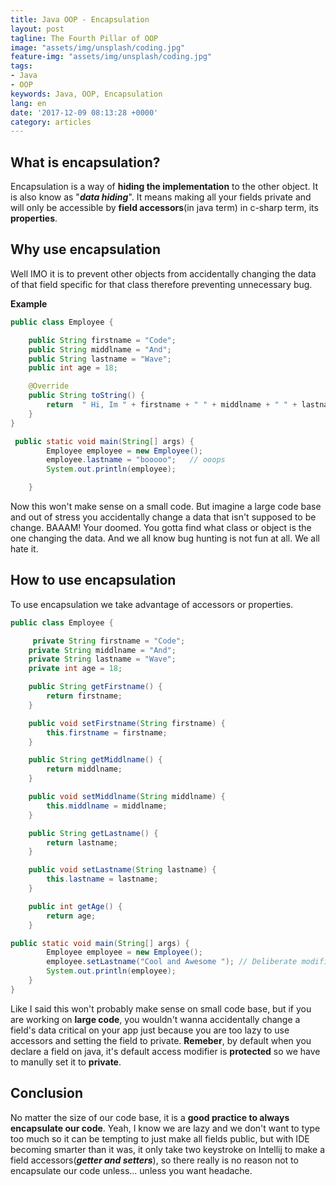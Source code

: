 ```yaml
---
title: Java OOP - Encapsulation
layout: post
tagline: The Fourth Pillar of OOP
image: "assets/img/unsplash/coding.jpg"
feature-img: "assets/img/unsplash/coding.jpg"
tags:
- Java
- OOP
keywords: Java, OOP, Encapsulation
lang: en
date: '2017-12-09 08:13:28 +0000'
category: articles
---
```


## What is encapsulation?
Encapsulation is a way of **hiding the implementation** to the other object. It is also know as "***data hiding***".  It means making all your fields private and will only be accessible by **field accessors**(in java term) in c-sharp term, its **properties**.

## Why use encapsulation
Well IMO it is to prevent other objects from accidentally changing the data of that field specific for that class therefore preventing unnecessary bug.

**Example**

``` java
public class Employee {

    public String firstname = "Code";
    public String middlname = "And";
    public String lastname = "Wave";
    public int age = 18;

    @Override
    public String toString() {
        return  " Hi, Im " + firstname + " " + middlname + " " + lastname + " age " + age  ;
    }
}

 public static void main(String[] args) {
        Employee employee = new Employee();
        employee.lastname = "booooo";   // ooops
        System.out.println(employee);

    }
```

Now this won't make sense on a small code. But imagine a large code base and out of stress you accidentally change a data that isn't supposed to be change. BAAAM! Your doomed. You gotta find what class or object is the one changing the data.  And we all know bug hunting is not fun at all. We all hate it.


## How to use encapsulation

To use encapsulation we take advantage of accessors or properties.

``` java
public class Employee {

     private String firstname = "Code";
    private String middlname = "And";
    private String lastname = "Wave";
    private int age = 18;

    public String getFirstname() {
        return firstname;
    }

    public void setFirstname(String firstname) {
        this.firstname = firstname;
    }

    public String getMiddlname() {
        return middlname;
    }

    public void setMiddlname(String middlname) {
        this.middlname = middlname;
    }

    public String getLastname() {
        return lastname;
    }

    public void setLastname(String lastname) {
        this.lastname = lastname;
    }

    public int getAge() {
        return age;
    }

public static void main(String[] args) {
        Employee employee = new Employee();
        employee.setLastname("Cool and Awesome "); // Deliberate modification of data
        System.out.println(employee);
    }
}
```

Like I said this won't probably make sense on small  code base, but if you are working on **large code**, you wouldn't wanna accidentally change a field's data critical on your app just because you are too lazy to use accessors and setting the field to private. **Remeber**, by default when you declare a field on java, it's default access modifier is **protected** so we have to manully set it to **private**.


## Conclusion
No matter the size of our code base, it is a **good practice to always encapsulate our code**. Yeah, I know we are lazy and we don't want to type too much so it can be tempting to just make all fields public, but with IDE becoming  smarter than it was, it  only take two keystroke on Intellij to make a field accessors(***getter and setters***),  so there really is no reason not to encapsulate our code unless...  unless  you want headache.
